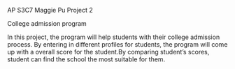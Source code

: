 AP S3C7 Maggie Pu 
Project 2

College admission program

In this project, the program will help students with their college admission process. By entering in different profiles for students, the program will come up with a overall score for the student.By comparing student’s scores, student can find the school the most suitable for them. 


